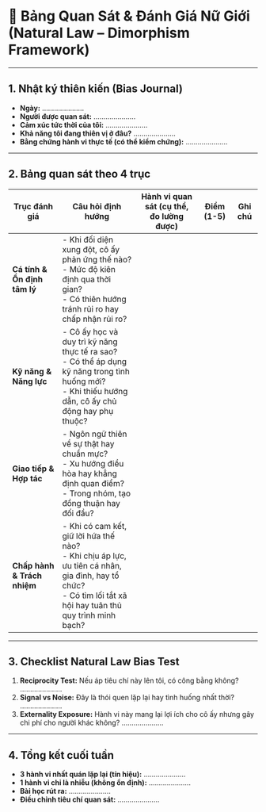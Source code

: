 # 📑 Bảng Quan Sát & Đánh Giá Nữ Giới (Natural Law – Dimorphism Framework)

---

## 1. Nhật ký thiên kiến (Bias Journal)

- **Ngày:** …………………
- **Người được quan sát:** …………………
- **Cảm xúc tức thời của tôi:** …………………
- **Khả năng tôi đang thiên vị ở đâu?** …………………
- **Bằng chứng hành vi thực tế (có thể kiểm chứng):** …………………

---

## 2. Bảng quan sát theo 4 trục

| Trục đánh giá                | Câu hỏi định hướng                                                                                                                                                  | Hành vi quan sát (cụ thể, đo lường được) | Điểm (1-5) | Ghi chú |
| ---------------------------- | ------------------------------------------------------------------------------------------------------------------------------------------------------------------- | ---------------------------------------- | ---------- | ------- |
| **Cá tính & Ổn định tâm lý** | - Khi đối diện xung đột, cô ấy phản ứng thế nào? <br>- Mức độ kiên định qua thời gian? <br>- Có thiên hướng tránh rủi ro hay chấp nhận rủi ro?                      |                                          |            |         |
| **Kỹ năng & Năng lực**       | - Cô ấy học và duy trì kỹ năng thực tế ra sao? <br>- Có thể áp dụng kỹ năng trong tình huống mới? <br>- Khi thiếu hướng dẫn, cô ấy chủ động hay phụ thuộc?          |                                          |            |         |
| **Giao tiếp & Hợp tác**      | - Ngôn ngữ thiên về sự thật hay chuẩn mực? <br>- Xu hướng điều hòa hay khẳng định quan điểm? <br>- Trong nhóm, tạo đồng thuận hay đối đầu?                          |                                          |            |         |
| **Chấp hành & Trách nhiệm**  | - Khi có cam kết, giữ lời hứa thế nào? <br>- Khi chịu áp lực, ưu tiên cá nhân, gia đình, hay tổ chức? <br>- Có tìm lối tắt xã hội hay tuân thủ quy trình minh bạch? |                                          |            |         |

---

## 3. Checklist Natural Law Bias Test

1. **Reciprocity Test:** Nếu áp tiêu chí này lên tôi, có công bằng không? …………………
2. **Signal vs Noise:** Đây là thói quen lặp lại hay tình huống nhất thời? …………………
3. **Externality Exposure:** Hành vi này mang lại lợi ích cho cô ấy nhưng gây chi phí cho người khác không? …………………

---

## 4. Tổng kết cuối tuần

- **3 hành vi nhất quán lặp lại (tín hiệu):** …………………
- **1 hành vi chỉ là nhiễu (không ổn định):** …………………
- **Bài học rút ra:** …………………
- **Điều chỉnh tiêu chí quan sát:** …………………
